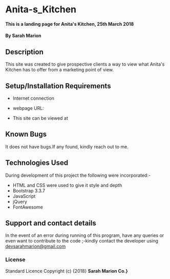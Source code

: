# Anita-s_Kitchen
#### This is a landing page for Anita's Kitchen, 25th March 2018
#### By **Sarah Marion**
## Description

This site was created to give prospective clients a way to view what Anita's Kitchen has to offer from a marketing point of view.

## Setup/Installation Requirements
* Internet connection

* webpage URL:
* This site can be viewed at
## Known Bugs
It does not have bugs.If any found, kindly reach out to me.
## Technologies Used
During development of this project the following were incorporated:-
* HTML and CSS were used to give it style and depth
* Bootstrap 3.3.7
* JavaScript
* jQuery
* FontAwesome
## Support and contact details
In the event of an error during running of this program, have any queries or even want to contribute to the code ;-kindly contact the developer using devsarahmarion@gmail.com
### License

Standard Licence Copyright (c) {2018} **Sarah Marion Co.}**
